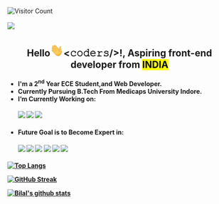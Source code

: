  ![Visitor Count](https://profile-counter.glitch.me/{bilal-23}/count.svg) <br/>  
 ![](https://komarev.com/ghpvc/?username=bilal-23)<br/>
 
 
 ### <h2 align="center">Hello<img src="https://raw.githubusercontent.com/ABSphreak/ABSphreak/master/gifs/Hi.gif" width="30px"><𝚌𝚘𝚍𝚎𝚛𝚜/>!, Aspiring front-end developer from <mark>INDIA<mark/>
 
 <h4>   
    
- I'm a 2<sup>nd</sup> Year ECE Student,and **Web Developer**.
- Currently Pursuing **B.Tech From **Medicaps University** Indore.**
- I’m Currently **Working on:** <h4><img src="https://img.shields.io/badge/PYTHON-PROGRAMMING-yellow.svg?label=PYTHON&style=social&logo=python&logoColor=green">  <img src="https://img.shields.io/badge/DATA-STRUCTURES-9cf.svg?label=DATA&style=social&logo=GraphQL&logoColor=red"> <img src="https://img.shields.io/badge/CANVA-DESIGNING-green.svg?label=CANVA&style=social&logo=canva&logoColor=informational"><h4/>
- Future Goal is to **Become Expert in:** <h4><img src="https://img.shields.io/badge/PYTHON-yellow.svg?&style=social&logo=python&logoColor=yellow"> <img src="https://img.shields.io/badge/DJANGO-yellow.svg?&style=social&logo=Django&logoColor=orange"> <img src="https://img.shields.io/badge/FLASK-blue.svg?&style=social&logo=Flask&logoColor=red"> <img src="https://img.shields.io/badge/DS&ALGO-9cf.svg?&style=social&logo=Treehouse&logoColor=success"> <img src="https://img.shields.io/badge/JavaScript-yellow.svg?&style=social&logo=JavaScript&logoColor=yellow"> <img src="https://img.shields.io/badge/React-yellow.svg?&style=social&logo=React&logoColor=green"><h4/>

<h4/> 
 
[![Top Langs](https://github-readme-stats.vercel.app/api/top-langs/?username=bilal-23&langs_count=8)](https://github.com/anuraghazra/github-readme-stats)




[![GitHub Streak](http://github-readme-streak-stats.herokuapp.com?user=bilal-23&theme=vue-dark)](https://git.io/streak-stats)




[![Bilal's github stats](https://github-readme-stats.vercel.app/api?username=bilal-23&count_private=true&show_icons=true&theme=merko&hide_rank=false)](https://github.com/anuraghazra/github-readme-stats)

